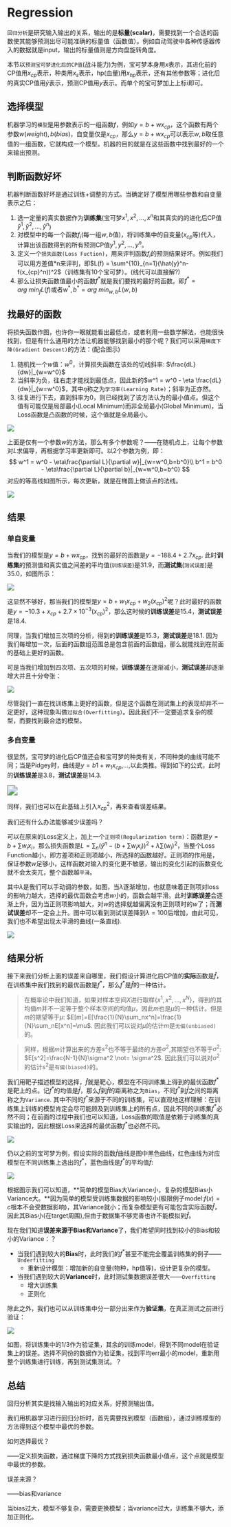 # Regression

`回归分析`是研究输入输出的关系，输出的是**标量(scalar)**，需要找到一个合适的函数使其能够预测出尽可能准确的标量值（函数值）。例如自动驾驶中各种传感器传入的数据就是input，输出的标量值则是方向盘旋转角度。



本节以`预测宝可梦进化后的CP值`(战斗能力)为例，宝可梦本身用$x$表示，其进化前的CP值用$x_{cp}$表示，种类用$x_s$表示，hp(血量)用$x_{hp}$表示，还有其他参数等；进化后的真实CP值用$\hat{y}$表示，预测CP值用$y$表示。而单个的宝可梦加上上标i即可。

## 选择模型

机器学习的`模型`是用参数表示的一组函数$f$，例如$y=b+wx_{cp}$，这个函数有两个参数$w(weight),b(bias)$，自变量仅是$x_{cp}$，那么$y=b+wx_{cp}$可以表示$w,b$取任意值的一组函数，它就构成一个模型。机器的目的就是在这些函数中找到最好的一个来输出预测。

## 判断函数好坏

机器判断函数好坏是通过训练+调整的方式。当确定好了模型用哪些参数和自变量表示之后：

1. 选一定量的真实数据作为**训练集**(宝可梦$x^1,x^2,\dots,x^n$和其真实的的进化后CP值$\hat{y}^1,\hat{y}^2,\dots,\hat{y}^n$)
2. 对模型中的每一个函数$f_i$(每一组$w,b$值)，将训练集中的自变量($x_{cp}$等)代入，计算出该函数得到的所有预测CP值$y^1,y^2,\dots,y^n$。
3. 定义一个`损失函数(Loss Fuction)`，用来评判函数$f_i$的预测结果好坏。例如我们可以用方差值*n来评判，即$L(f) = \sum^{10}_{n=1}(\hat{y}^n-f(x_{cp}^n))^2$（训练集有10个宝可梦）。(线代可以直接解?)
4. 那么让损失函数值最小的函数$f^*$就是我们要找的最好的函数。即$f^*=arg\ min_f L(f)$或者$w^*,b^*=arg\ min_{w,b}L(w,b)$

## 找最好的函数

将损失函数作图，也许你一眼就能看出最低点，或者利用一些数学解法，也能很快找到，但是有什么通用的方法让机器能够找到最小的那个呢？我们可以采用`梯度下降(Gradient Descent)`的方法：(配合图示)

1. 随机找一个$w$值：$w^0$，计算损失函数在该处的切线斜率: $\frac{dL}{dw}|_{w=w^0}$
2. 当斜率为负，往右走才能找到最低点，因此新的$w^1 = w^0 - \eta \frac{dL}{dw}|_{w=w^0}$，其中$\eta$称之为`学习率(Learning Rate)`；斜率为正亦然。
3. 往复进行下去，直到斜率为0，则已经找到了该方法认为的最小值点。但这个值有可能仅是局部最小(Local Minimum)而非全局最小(Global Minimum)，当Loss函数是凸函数的时候，这个值就是全局最小。

![](..\imgs\2.png)

上面是仅有一个参数$w$的方法，那么有多个参数呢？——在随机点上，让每个参数对$L$求偏导，再根据学习率更新即可。以2个参数为例，即：
$$
w^1 = w^0 - \eta\frac{\partial L}{\partial w}|_{w=w^0,b=b^0}\\
b^1 = b^0 - \eta\frac{\partial L}{\partial b}|_{w=w^0,b=b^0}
$$
对应的等高线如图所示，每次更新，就是在椭圆上做该点的法线。

![](..\imgs\3.png)

## 结果

### 单自变量

当我们的模型是$y=b+wx_{cp}$，找到的最好的函数是$y=-188.4+2.7x_{cp}$. 此时**训练集**的预测值和真实值之间差的平均值(`训练误差`)是31.9，而**测试集**(`测试误差`)是35.0，如图所示：

![](..\imgs\4.png)

这显然不够好，那当我们的模型是$y=b+w_1x_{cp}+w_2(x_{cp})^2$呢？此时最好的函数是$y=-10.3+x_{cp}+2.7\times10^{-3}(x_{cp})^2$，那么这时候的**训练误差**是15.4，**测试误差**是18.4.

同理，当我们增加三次项的分析，得到的**训练误差**是15.3，**测试误差**是18.1. 因为我们每增加一次，后面的函数组范围总是包含前面的函数组，那么就能找到在前面的基础上更好的函数。



可是当我们增加到四次项、五次项的时候，**训练误差**在逐渐减小，**测试误差**却逐渐增大并且十分夸张：

![](..\imgs\5.png)



尽管我们一直在找训练集上更好的函数，但是这个函数在测试集上的表现却并不一定更好，这种现象叫做`过拟合(Overfitting)`。因此我们不一定要追求复杂的模型，而要找到最合适的模型。

### 多自变量

很显然，宝可梦的进化后CP值还会和宝可梦的种类有关，不同种类的曲线可能不同；当是Pidgey时，曲线是$y=b1+w_1x_{cp}$,...,以此类推。得到如下的公式，此时的**训练误差**是3.8，**测试误差**是14.3.

<img src="..\imgs\6.png" style="zoom:150%;" />

同样，我们也可以在此基础上引入$x_{cp}^2$，再来查看误差结果。



我们还有什么办法能够减少误差吗？

可以在原来的Loss定义上，加上一个`正则项(Regularization term)`：函数是$y=b+\sum w_ix_i$，那么损失函数是$L=\sum_n(\hat{y}^n-(b+\sum w_ix_i))^2+\lambda \sum(w_i)^2$，当整个Loss Function越小，即方差项和正则项越小，所选择的函数越好。正则项的作用是，保证参数$w$足够小，这样函数对输入的变化更不敏感，输出的变化引起的函数变化就不会太突兀，整个函数越`平滑`。

其中$\lambda$是我们可以手动调的参数，如图，当$\lambda$逐渐增加，也就意味着正则项对loss的影响力越大，选择的最优函数会考虑$w$小的，函数会越平滑。此时**训练误差**会逐渐上升，因为当正则项影响越大，对$w$的选择就越偏离没有正则项时的$w$了；而**测试误差**却不一定会上升。图中可以看到测试误差降到$\lambda=100$后增加，由此可见，我们也不希望出现太平滑的曲线(一条直线).

![](..\imgs\7.png)

## 结果分析

接下来我们分析上面的误差来自哪里，我们假设计算进化后CP值的**实际**函数是$\hat{f}$，在训练集中我们找到的最优函数是$f^*$，那么$f^*$是$\hat{f}$的一种估计。

> 在概率论中我们知道，如果对样本空间$X$进行取样$\{x^1,x^2,...,x^N\}$，得到的其均值$m$并不一定等于整个样本空间的均值$\mu$，因此$m$也是$\mu$的一种估计。但是$m$的期望等于$\mu$: $E[m]=E[\frac{1}{N}\sum_nx^n]=\frac{1}{N}\sum_nE[x^n]=\mu$. 因此我们可以说对$\mu$的估计$m$是`无偏(unbiased)`的。

> 同样，根据$m$计算出来的方差$s^2$也不等于最终的方差$\sigma^2$,其期望也不等于$\sigma^2$: $E[s^2]=\frac{N-1}{N}\sigma^2 \not= \sigma^2$. 因此我们可以说对$\sigma^2$的估计$s^2$是`有偏(biased)`的。

我们用靶子描述模型的选择，$\hat{f}$就是靶心，模型在不同训练集上得到的最优函数$f^*$是靶上的点。记$f^*$的均值是$\bar{f}$，那么$\bar{f}$到$\hat{f}$的距离称之为`Bias`，不同$f^*$到$\bar{f}$之间的距离称之为`Variance`. 其中不同的$f^*$来源于不同的训练集，可以直观地这样理解：在训练集上训练的模型肯定会尽可能顾及到训练集上的所有点，因此不同的训练集$f^*$必然不同；在前面的过程中我们也可以知道，Loss函数的取值是依赖于训练集的真实输出的，因此根据Loss来选择的最优函数$f^*$也必然不同。

![](..\imgs\8.png)

仍以之前的宝可梦为例，假设实际的函数$\hat{f}$曲线是图中黑色曲线，红色曲线为对应模型在不同训练集上选出的$f^*$，蓝色曲线是$f^*$的平均值$\bar{f}$:

![](..\imgs\9.png)

根据图示我们可以知道，**简单的模型Bias大Variance小，复杂的模型Bias小Variance大。**因为简单的模型受训练集数据的影响较小(极限例子model:$f(x)=c$根本不会受数据影响)，其Variance就小；而复杂模型更有可能包含实际函数$\hat{f}$，因此其Bias小(在target周围),但由于数据集不够完善也许不能模拟到$\hat{f}$。



现在我们知道**误差来源于Bias和Variance**了，我们希望同时找到较小的Bias和较小的Variance：？

- 当我们遇到较大的**Bias**时，此时我们的$f^*$甚至不能完全覆盖训练集的例子——`Underfitting`
  - 重新设计模型：增加新的自变量(物种，hp值等)，设计更复杂的模型。
- 当我们遇到较大的**Variance**时，此时测试集数据误差很大——`Overfitting`
  - 增大训练集
  - 正则化

除此之外，我们也可以从训练集中分一部分出来作为**验证集**，在真正测试之前进行验证：

![](..\imgs\10.png)

如图，将训练集中的1/3作为验证集，其余的训练model，得到不同model在验证集上的误差。选择不同份的数据作为验证集，找到平均err最小的model，重新用整个训练集进行训练，再到测试集测试。？



## 总结

回归分析其实是找输入输出的对应关系，好预测输出值。

我们用机器学习进行回归分析时，首先需要找到模型（函数组），通过训练模型的方法得到这个模型中最优的参数。

如何选择最优？

——定义损失函数，通过梯度下降的方式找到损失函数最小值点，这个点就是模型中最优的参数。

误差来源？

——bias和variance

当bias过大，模型不够复杂，需要更换模型；当variance过大，训练集不够大，添加正则化。

































































